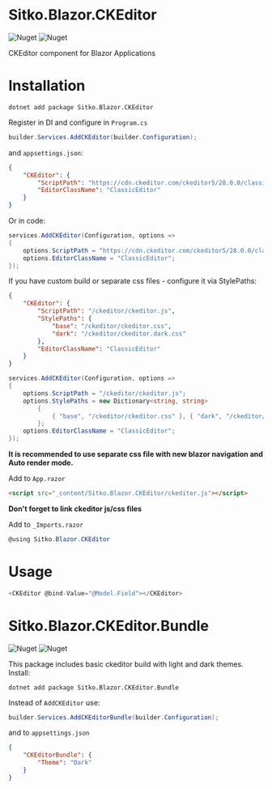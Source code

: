 # Sitko.Blazor.CKEditor

![Nuget](https://img.shields.io/nuget/dt/Sitko.Blazor.CKEditor) ![Nuget](https://img.shields.io/nuget/v/Sitko.Blazor.CKEditor)

CKEditor component for Blazor Applications

# Installation

```
dotnet add package Sitko.Blazor.CKEditor
```

Register in DI and configure in `Program.cs`

```c#
builder.Services.AddCKEditor(builder.Configuration);
```

and `appsettings.json`:

```json
{
    "CKEditor": {
        "ScriptPath": "https://cdn.ckeditor.com/ckeditor5/28.0.0/classic/ckeditor.js",
        "EditorClassName": "ClassicEditor"
    }
}
```

Or in code:

```c#
services.AddCKEditor(Configuration, options =>
{
    options.ScriptPath = "https://cdn.ckeditor.com/ckeditor5/28.0.0/classic/ckeditor.js";
    options.EditorClassName = "ClassicEditor";
});
```

If you have custom build or separate css files - configure it via StylePaths:

```json
{
    "CKEditor": {
        "ScriptPath": "/ckeditor/ckeditor.js",
        "StylePaths": {
            "base": "/ckeditor/ckeditor.css",
            "dark": "/ckeditor/ckeditor.dark.css"
        },
        "EditorClassName": "ClassicEditor"
    }
}
```
```c#
services.AddCKEditor(Configuration, options =>
{
    options.ScriptPath = "/ckeditor/ckeditor.js";
    options.StylePaths = new Dictionary<string, string>
        {
            { "base", "/ckeditor/ckeditor.css" }, { "dark", "/ckeditor/ckeditor.dark.css" },
        };
    options.EditorClassName = "ClassicEditor";
});
```

**It is recommended to use separate css file with new blazor navigation and Auto render mode.** 

Add to `App.razor`

```html
<script src="_content/Sitko.Blazor.CKEditor/ckeditor.js"></script>
```

**Don't forget to link ckeditor js/css files**

Add to `_Imports.razor`

```c#
@using Sitko.Blazor.CKEditor
```

# Usage

```c#
<CKEditor @bind-Value="@Model.Field"></CKEditor>
```

# Sitko.Blazor.CKEditor.Bundle

![Nuget](https://img.shields.io/nuget/dt/Sitko.Blazor.CKEditor.Bundle) ![Nuget](https://img.shields.io/nuget/v/Sitko.Blazor.CKEditor.Bundle)

This package includes basic ckeditor build with light and dark themes. Install:

```
dotnet add package Sitko.Blazor.CKEditor.Bundle
```

Instead of `AddCKEditor` use:

```c#
builder.Services.AddCKEditorBundle(builder.Configuration);
```

and to `appsettings.json` 

```json
{
    "CKEditorBundle": {
        "Theme": "Dark"
    }
}
```
